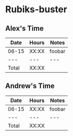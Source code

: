 # Rubiks-buster

## Alex's Time

Date | Hours | Notes
--- | --- | --- 
06-15 | XX:XX | foobar
--- | --- | --- 
Total | XX:XX |

## Andrew's Time

Date | Hours | Notes
--- | --- | --- 
06-15 | XX:XX | foobar
--- | --- | --- 
Total | XX:XX |